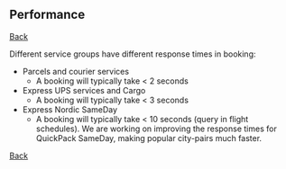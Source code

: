 ## Performance

[Back](../new)

Different service groups have different response times in booking:

  - Parcels and courier services
    - A booking will typically take < 2 seconds
  - Express UPS services and Cargo
    - A booking will typically take < 3 seconds
  - Express Nordic SameDay
    - A booking will typically take < 10 seconds (query in flight schedules). We are working on improving the response times for QuickPack SameDay, making popular city-pairs much faster.

[Back](../new)
